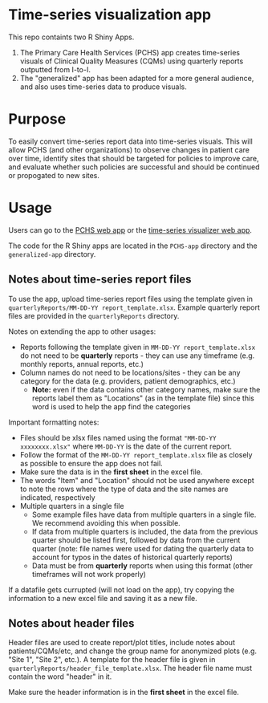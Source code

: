 # Time-series visualization app

This repo containts two R Shiny Apps. 

1. The Primary Care Health Services (PCHS) app creates time-series visuals of Clinical Quality Measures (CQMs) using quarterly reports outputted from I-to-I. 
1. The "generalized" app has been adapted for a more general audience, and also uses time-series data to produce visuals. 


# Purpose

To easily convert time-series report data into time-series visuals. This will allow PCHS (and other organizations) to observe changes in patient care over time, identify sites that should be targeted for policies to improve care, and evaluate whether such policies are successful and should be continued or propogated to new sites. 

# Usage

Users can go to the [PCHS web app](http://mayalapp.shinyapps.io/PCHS-cancer-screening-report-generator) or the [time-series visualizer web app](https://mayalapp.shinyapps.io/time-series-visualizer/). 

The code for the R Shiny apps are located in the `PCHS-app` directory and the `generalized-app` directory. 

## Notes about time-series report files

To use the app, upload time-series report files using the template given in `quarterlyReports/MM-DD-YY report_template.xlsx`. Example quarterly report files are provided in the `quarterlyReports` directory. 

Notes on extending the app to other usages: 
- Reports following the template given in `MM-DD-YY report_template.xlsx` do not need to be **quarterly** reports - they can use any timeframe (e.g. monthly reports, annual reports, etc.)
- Column names do not need to be locations/sites - they can be any category for the data (e.g. providers, patient demographics, etc.)
     - **Note:** even if the data contains other category names, make sure the reports label them as "Locations" (as in the template file) since this word is used to help the app find the categories

Important formatting notes: 
- Files should be xlsx files named using the format `"MM-DD-YY xxxxxxxx.xlsx"` where `MM-DD-YY` is the date of the current report. 
- Follow the format of the `MM-DD-YY report_template.xlsx` file as closely as possible to ensure the app does not fail. 
- Make sure the data is in the **first sheet** in the excel file. 
- The words "Item" and "Location" should not be used anywhere except to note the rows where the type of data and the site names are indicated, respectively
- Multiple quarters in a single file
    - Some example files have data from multiple quarters in a single file. We recommend avoiding this when possible. 
    - If data from multiple quarters is included, the data from the previous quarter should be listed first, followed by data from the current quarter (note: file names were used for dating the quarterly data to account for typos in the dates of historical quarterly reports) 
    - Data must be from **quarterly** reports when using this format (other timeframes will not work properly)


If a datafile gets currupted (will not load on the app), try copying the information to a new excel file and saving it as a new file. 


## Notes about header files 

Header files are used to create report/plot titles, include notes about patients/CQMs/etc, and change the group name for anonymized plots (e.g. "Site 1", "Site 2", etc.). A template for the header file is given in  `quarterlyReports/header_file_template.xlsx`. The header file name must contain the word "header" in it. 

Make sure the header information is in the **first sheet** in the excel file. 


